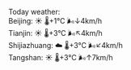 Today weather:  
Beijing: ☀️   🌡️+1°C 🌬️↓4km/h  
Tianjin: ☀️   🌡️+3°C 🌬️↖4km/h  
Shijiazhuang: ☁️   🌡️+3°C 🌬️↙4km/h  
Tangshan: ☀️   🌡️+3°C 🌬️↑7km/h  
